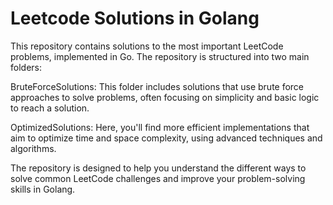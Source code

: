 # Leetcode Solutions in Golang

This repository contains solutions to the most important LeetCode problems, implemented in Go. The repository is structured into two main folders:

BruteForceSolutions: This folder includes solutions that use brute force approaches to solve problems, often focusing on simplicity and basic logic to reach a solution.

OptimizedSolutions: Here, you'll find more efficient implementations that aim to optimize time and space complexity, using advanced techniques and algorithms.

The repository is designed to help you understand the different ways to solve common LeetCode challenges and improve your problem-solving skills in Golang.
